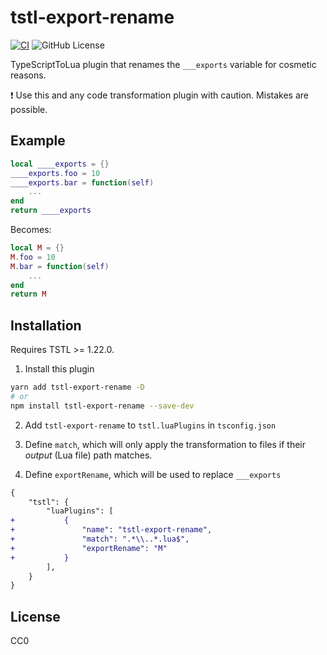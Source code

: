 # tstl-export-rename

[![CI](https://github.com/thinknathan/tstl-export-rename/actions/workflows/ci.yml/badge.svg)](https://github.com/thinknathan/tstl-export-rename/actions/workflows/ci.yml) ![GitHub License](https://img.shields.io/github/license/thinknathan/tstl-export-rename)

TypeScriptToLua plugin that renames the `___exports` variable for cosmetic reasons.

:exclamation: Use this and any code transformation plugin with caution. Mistakes are possible.

## Example

```lua
local ____exports = {}
____exports.foo = 10
____exports.bar = function(self)
	...
end
return ____exports
```

Becomes:

```lua
local M = {}
M.foo = 10
M.bar = function(self)
	...
end
return M
```

## Installation

Requires TSTL >= 1.22.0.

1. Install this plugin

```bash
yarn add tstl-export-rename -D
# or
npm install tstl-export-rename --save-dev
```

2. Add `tstl-export-rename` to `tstl.luaPlugins` in `tsconfig.json`

3. Define `match`, which will only apply the transformation to files if their _output_ (Lua file) path matches.

4. Define `exportRename`, which will be used to replace `___exports`

```diff
{
	"tstl": {
		"luaPlugins": [
+			{
+				"name": "tstl-export-rename",
+				"match": ".*\\..*.lua$",
+				"exportRename": "M"
+			}
		],
	}
}
```

## License

CC0
